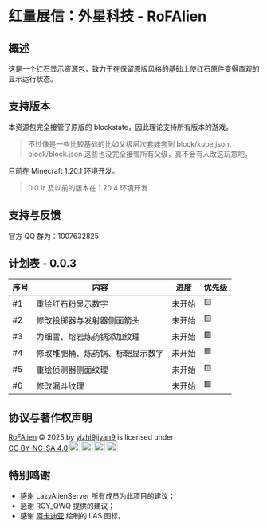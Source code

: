 # 红量展信：外星科技 - RoFAlien
## 概述

这是一个红石显示资源包，致力于在保留原版风格的基础上使红石原件变得直观的显示运行状态。

<!-- ![0.0.1r](docs/0.0.1r.png) -->

## 支持版本

本资源包完全接管了原版的 blockstate，因此理论支持所有版本的游戏。  
> 不过像是一些比较基础的比如父级层次套娃套到 block/kube.json、block/block.json 这些也没完全接管所有父级，真不会有人改这玩意吧。

目前在 Minecraft 1.20.1 环境开发。
> 0.0.1r 及以前的版本在 1.20.4 环境开发

## 支持与反馈

官方 QQ 群为：1007632825

## 计划表 - 0.0.3

<!--
进度：✅、✏️、⏸️、🤔、未开始、无计划
优先级：🟥🟨🟩
-->
序号|内容|进度|优先级
-|-|-|-
#1|重绘红石粉显示数字|未开始|🟨
#2|修改投掷器与发射器侧面箭头|未开始|🟨
#3|为细雪、熔岩炼药锅添加纹理|未开始|🟩
#4|修改堆肥桶、炼药锅、标靶显示数字|未开始|🟥
#5|重绘侦测器侧面纹理|未开始|🟨
#6|修改漏斗纹理|未开始|🟩

## 协议与著作权声明
<p xmlns:cc="http://creativecommons.org/ns#" xmlns:dct="http://purl.org/dc/terms/"><a property="dct:title" rel="cc:attributionURL" href="https://github.com/LazyAlienServer/RoFAlien">RoFAlien</a> © 2025 by <a rel="cc:attributionURL dct:creator" property="cc:attributionName" href="https://github.com/yizhi9jiyan9">yizhi9jiyan9</a> is licensed under <a href="https://creativecommons.org/licenses/by-nc-sa/4.0/?ref=chooser-v1" target="_blank" rel="license noopener noreferrer" style="display:inline-block;">CC BY-NC-SA 4.0<img style="height:22px!important;margin-left:3px;vertical-align:text-bottom;" src="https://mirrors.creativecommons.org/presskit/icons/cc.svg?ref=chooser-v1" alt=""><img style="height:22px!important;margin-left:3px;vertical-align:text-bottom;" src="https://mirrors.creativecommons.org/presskit/icons/by.svg?ref=chooser-v1" alt=""><img style="height:22px!important;margin-left:3px;vertical-align:text-bottom;" src="https://mirrors.creativecommons.org/presskit/icons/nc.svg?ref=chooser-v1" alt=""><img style="height:22px!important;margin-left:3px;vertical-align:text-bottom;" src="https://mirrors.creativecommons.org/presskit/icons/sa.svg?ref=chooser-v1" alt=""></a></p>

## 特别鸣谢
- 感谢 LazyAlienServer 所有成员为此项目的建议；
- 感谢 RCY_QWQ 提供的建议；
- 感谢 [阿卡迪亚](https://github.com/Arcadi4) 绘制的 LAS 图标。
